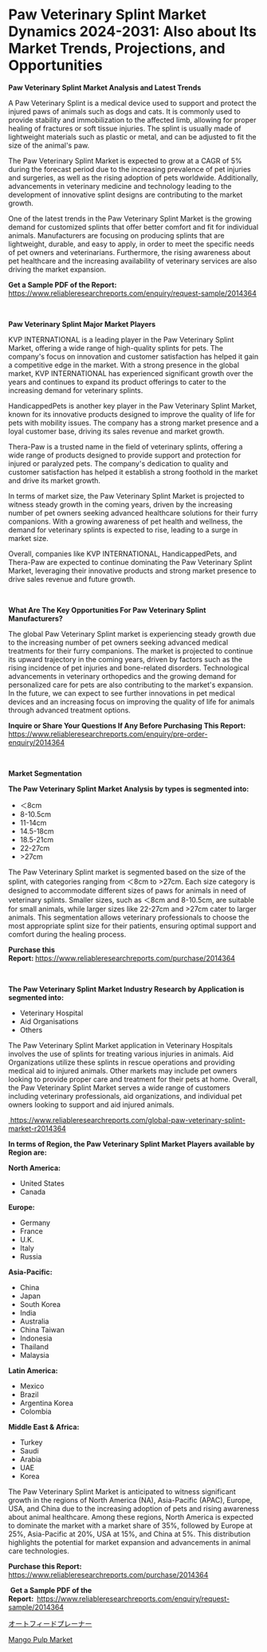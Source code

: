 <p><h1>Paw Veterinary Splint Market Dynamics 2024-2031: Also about Its Market Trends, Projections, and Opportunities</h1></p><p><strong>Paw Veterinary Splint Market Analysis and Latest Trends</strong></p>
<p><p>A Paw Veterinary Splint is a medical device used to support and protect the injured paws of animals such as dogs and cats. It is commonly used to provide stability and immobilization to the affected limb, allowing for proper healing of fractures or soft tissue injuries. The splint is usually made of lightweight materials such as plastic or metal, and can be adjusted to fit the size of the animal's paw.</p><p>The Paw Veterinary Splint Market is expected to grow at a CAGR of 5% during the forecast period due to the increasing prevalence of pet injuries and surgeries, as well as the rising adoption of pets worldwide. Additionally, advancements in veterinary medicine and technology leading to the development of innovative splint designs are contributing to the market growth.</p><p>One of the latest trends in the Paw Veterinary Splint Market is the growing demand for customized splints that offer better comfort and fit for individual animals. Manufacturers are focusing on producing splints that are lightweight, durable, and easy to apply, in order to meet the specific needs of pet owners and veterinarians. Furthermore, the rising awareness about pet healthcare and the increasing availability of veterinary services are also driving the market expansion.</p></p>
<p><strong>Get a Sample PDF of the Report:&nbsp;</strong> <a href="https://www.reliableresearchreports.com/enquiry/request-sample/2014364">https://www.reliableresearchreports.com/enquiry/request-sample/2014364</a></p>
<p>&nbsp;</p>
<p><strong>Paw Veterinary Splint Major Market Players</strong></p>
<p><p>KVP INTERNATIONAL is a leading player in the Paw Veterinary Splint Market, offering a wide range of high-quality splints for pets. The company's focus on innovation and customer satisfaction has helped it gain a competitive edge in the market. With a strong presence in the global market, KVP INTERNATIONAL has experienced significant growth over the years and continues to expand its product offerings to cater to the increasing demand for veterinary splints.</p><p>HandicappedPets is another key player in the Paw Veterinary Splint Market, known for its innovative products designed to improve the quality of life for pets with mobility issues. The company has a strong market presence and a loyal customer base, driving its sales revenue and market growth.</p><p>Thera-Paw is a trusted name in the field of veterinary splints, offering a wide range of products designed to provide support and protection for injured or paralyzed pets. The company's dedication to quality and customer satisfaction has helped it establish a strong foothold in the market and drive its market growth.</p><p>In terms of market size, the Paw Veterinary Splint Market is projected to witness steady growth in the coming years, driven by the increasing number of pet owners seeking advanced healthcare solutions for their furry companions. With a growing awareness of pet health and wellness, the demand for veterinary splints is expected to rise, leading to a surge in market size.</p><p>Overall, companies like KVP INTERNATIONAL, HandicappedPets, and Thera-Paw are expected to continue dominating the Paw Veterinary Splint Market, leveraging their innovative products and strong market presence to drive sales revenue and future growth.</p></p>
<p>&nbsp;</p>
<p><strong>What Are The Key Opportunities For Paw Veterinary Splint Manufacturers?</strong></p>
<p><p>The global Paw Veterinary Splint market is experiencing steady growth due to the increasing number of pet owners seeking advanced medical treatments for their furry companions. The market is projected to continue its upward trajectory in the coming years, driven by factors such as the rising incidence of pet injuries and bone-related disorders. Technological advancements in veterinary orthopedics and the growing demand for personalized care for pets are also contributing to the market's expansion. In the future, we can expect to see further innovations in pet medical devices and an increasing focus on improving the quality of life for animals through advanced treatment options.</p></p>
<p><strong>Inquire or Share Your Questions If Any Before Purchasing This Report:</strong> <a href="https://www.reliableresearchreports.com/enquiry/pre-order-enquiry/2014364">https://www.reliableresearchreports.com/enquiry/pre-order-enquiry/2014364</a></p>
<p>&nbsp;</p>
<p><strong>Market Segmentation</strong></p>
<p><strong>The Paw Veterinary Splint Market Analysis by types is segmented into:</strong></p>
<p><ul><li>＜8cm</li><li>8-10.5cm</li><li>11-14cm</li><li>14.5-18cm</li><li>18.5-21cm</li><li>22-27cm</li><li>>27cm</li></ul></p>
<p><p>The Paw Veterinary Splint market is segmented based on the size of the splint, with categories ranging from ＜8cm to >27cm. Each size category is designed to accommodate different sizes of paws for animals in need of veterinary splints. Smaller sizes, such as ＜8cm and 8-10.5cm, are suitable for small animals, while larger sizes like 22-27cm and >27cm cater to larger animals. This segmentation allows veterinary professionals to choose the most appropriate splint size for their patients, ensuring optimal support and comfort during the healing process.</p></p>
<p><strong>Purchase this Report:&nbsp;</strong><a href="https://www.reliableresearchreports.com/purchase/2014364">https://www.reliableresearchreports.com/purchase/2014364</a></p>
<p>&nbsp;</p>
<p><strong>The Paw Veterinary Splint Market Industry Research by Application is segmented into:</strong></p>
<p><ul><li>Veterinary Hospital</li><li>Aid Organisations</li><li>Others</li></ul></p>
<p><p>The Paw Veterinary Splint Market application in Veterinary Hospitals involves the use of splints for treating various injuries in animals. Aid Organizations utilize these splints in rescue operations and providing medical aid to injured animals. Other markets may include pet owners looking to provide proper care and treatment for their pets at home. Overall, the Paw Veterinary Splint Market serves a wide range of customers including veterinary professionals, aid organizations, and individual pet owners looking to support and aid injured animals.</p></p>
<p><a href="https://www.reliableresearchreports.com/global-paw-veterinary-splint-market-r2014364">&nbsp;https://www.reliableresearchreports.com/global-paw-veterinary-splint-market-r2014364</a></p>
<p><strong>In terms of Region, the Paw Veterinary Splint Market Players available by Region are:</strong></p>
<p>
    <p> <strong> North America: </strong>
        <ul>
            <li>United States</li>
            <li>Canada</li>
        </ul>
        </p> 
    <p> <strong> Europe: </strong>
        <ul>
            <li>Germany</li>
            <li>France</li>
            <li>U.K.</li>
            <li>Italy</li>
            <li>Russia</li>
        </ul>
        </p> 
    <p> <strong> Asia-Pacific: </strong>
        <ul>
            <li>China</li>
            <li>Japan</li>
            <li>South Korea</li>
            <li>India</li>
            <li>Australia</li>
            <li>China Taiwan</li>
            <li>Indonesia</li>
            <li>Thailand</li>
            <li>Malaysia</li>
        </ul>
        </p> 
    <p> <strong> Latin America: </strong>
        <ul>
            <li>Mexico</li>
            <li>Brazil</li>
            <li>Argentina Korea</li>
            <li>Colombia</li>
        </ul>
        </p> 
    <p> <strong> Middle East & Africa: </strong>
        <ul>
            <li>Turkey</li>
            <li>Saudi</li>
            <li>Arabia</li>
            <li>UAE</li>
            <li>Korea</li>
        </ul>
    </p>
    </p>
<p><p>The Paw Veterinary Splint Market is anticipated to witness significant growth in the regions of North America (NA), Asia-Pacific (APAC), Europe, USA, and China due to the increasing adoption of pets and rising awareness about animal healthcare. Among these regions, North America is expected to dominate the market with a market share of 35%, followed by Europe at 25%, Asia-Pacific at 20%, USA at 15%, and China at 5%. This distribution highlights the potential for market expansion and advancements in animal care technologies.</p></p>
<p><strong>Purchase this Report: </strong><a href="https://www.reliableresearchreports.com/purchase/2014364">https://www.reliableresearchreports.com/purchase/2014364</a></p>
<p>&nbsp;<strong>Get a Sample PDF of the Report:&nbsp;&nbsp;</strong><a href="https://www.reliableresearchreports.com/enquiry/request-sample/2014364">https://www.reliableresearchreports.com/enquiry/request-sample/2014364</a></p>
<p><strong></strong></p>
<p><p><a href="https://github.com/oqxogxyvqe90775/Market-Research-Report-List-2/blob/main/8586955118098.md">オートフィードプレーナー</a></p><p><a href="https://issuu.com/reportprime-2/docs/mango-pulp-market-size-2030.pptx">Mango Pulp Market</a></p></p>